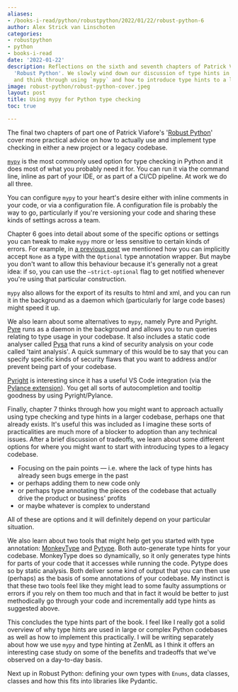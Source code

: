 ```yaml
---
aliases:
- /books-i-read/python/robustpython/2022/01/22/robust-python-6
author: Alex Strick van Linschoten
categories:
- robustpython
- python
- books-i-read
date: '2022-01-22'
description: Reflections on the sixth and seventh chapters of Patrick Viafore's book,
  'Robust Python'. We slowly wind down our discussion of type hints in Python code
  and think through using `mypy` and how to introduce type hints to a legacy codebase.
image: robust-python/robust-python-cover.jpeg
layout: post
title: Using mypy for Python type checking
toc: true

---
```


The final two chapters of part one of Patrick Viafore's '[Robust Python](https://www.amazon.com/Robust-Python-Patrick-Viafore-ebook-dp-B09982C9FX/dp/B09982C9FX/ref=mt_other?qid=&me=&tag=soumet-20&_encoding=UTF8)' cover more practical advice on how to actually use and implement type checking in either a new project or a legacy codebase.

[`mypy`](http://www.mypy-lang.org) is the most commonly used option for type checking in Python and it does most of what you probably need it for. You can run it via the command line, inline as part of your IDE, or as part of a CI/CD pipeline. At work we do all three.

You can configure `mypy` to your heart's desire either with inline comments in your code, or via a configuration file. A configuration file is probably the way to go, particularly if you're versioning your code and sharing these kinds of settings across a team.

Chapter 6 goes into detail about some of the specific options or settings you can tweak to make `mypy` more or less sensitive to certain kinds of errors. For example, in [a previous post](https://mlops.systems/robustpython/python/books-i-read/2022/01/08/robust-python-4.html) we mentioned how you can implicitly accept `None` as a type with the `Optional` type annotation wrapper. But maybe you don't want to allow this behaviour because it's generally not a great idea: if so, you can use the `—strict-optional` flag to get notified whenever you're using that particular construction.

`mypy` also allows for the export of its results to html and xml, and you can run it in the background as a daemon which (particularly for large code bases) might speed it up.

We also learn about some alternatives to `mypy`, namely Pyre and Pyright. [Pyre](https://pyre-check.org) runs as a daemon in the background and allows you to run queries relating to type usage in your codebase. It also includes a static code analyser called [Pysa](https://pyre-check.org/docs/pysa-basics/) that runs a kind of security analysis on your code called 'taint analysis'. A quick summary of this would be to say that you can specify specific kinds of security flaws that you want to address and/or prevent being part of your codebase.

[Pyright](https://github.com/microsoft/pyright) is interesting since it has a useful VS Code integration (via the [Pylance extension](https://marketplace.visualstudio.com/items?itemName=ms-python.vscode-pylance)). You get all sorts of autocompletion and tooltip goodness by using Pyright/Pylance.

Finally, chapter 7 thinks through how you might want to approach actually using type checking and type hints in a larger codebase, perhaps one that already exists. It's useful this was included as I imagine these sorts of practicalities are much more of a blocker to adoption than any technical issues. After a brief discussion of tradeoffs, we learn about some different options for where you might want to start with introducing types to a legacy codebase.

- Focusing on the pain points — i.e. where the lack of type hints has already seen bugs emerge in the past
- or perhaps adding them to new code only
- or perhaps type annotating the pieces of the codebase that actually drive the product or business' profits
- or maybe whatever is complex to understand

All of these are options and it will definitely depend on your particular situation.

We also learn about two tools that might help get you started with type annotation: [MonkeyType](https://github.com/instagram/MonkeyType) and [Pytype](https://google.github.io/pytype/). Both auto-generate type hints for your codebase. MonkeyType does so dynamically, so it only generates type hints for parts of your code that it accesses while running the code. Pytype does so by static analysis. Both deliver some kind of output that you can then use (perhaps) as the basis of some annotations of your codebase. My instinct is that these two tools feel like they might lead to some faulty assumptions or errors if you rely on them too much and that in fact it would be better to just methodically go through your code and incrementally add type hints as suggested above.

This concludes the type hints part of the book. I feel like I really got a solid overview of why type hints are used in large or complex Python codebases as well as how to implement this practically. I will be writing separately about how we use `mypy` and type hinting at ZenML as I think it offers an interesting case study on some of the benefits and tradeoffs that we've observed on a day-to-day basis.

Next up in Robust Python: defining your own types with `Enums`, data classes, classes and how this fits into libraries like Pydantic.
